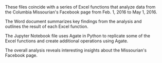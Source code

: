 These files coincide with a series of Excel functions that analyze data from the Columbia Missourian's Facebook page from Feb. 1, 2016 to May 1, 2016.

The Word document summarizes key findings from the analysis and outlines the result of each Excel function.

The Jupyter Notebook file uses Agate in Python to replicate some of the Excel functions and create additional operations using Agate.

The overall analysis reveals interesting insights about the Missourian's Facebook page.

